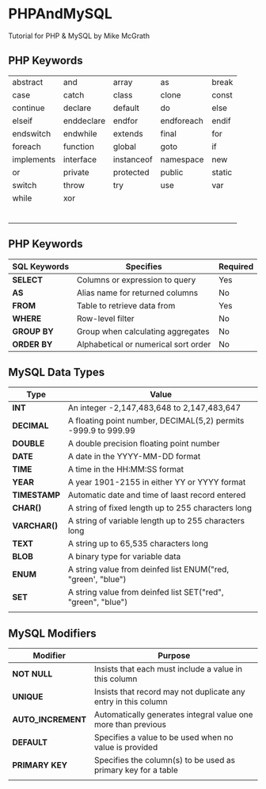 # PHPAndMySQL
Tutorial for PHP &amp; MySQL by Mike McGrath

## PHP Keywords

|            |            |            |            |         |
| --------   |--------    |--------    |--------    |-------- |
| abstract   | and        | array      | as         | break   |
| case       | catch      | class      | clone      | const   |
| continue   | declare    | default    | do         | else    |
| elseif     | enddeclare | endfor     | endforeach | endif   |
| endswitch  | endwhile   | extends    | final      | for     |
| foreach    | function   | global     | goto       | if      |
| implements | interface  | instanceof | namespace  | new     |
| or         | private    | protected  | public     | static  |
| switch     | throw      | try        | use        | var     |
| while      | xor        |            |            |         |
|            |            |            |            |         |
|            |            |            |            |         |
|            |            |            |            |         |
|            |            |            |            |         |
|            |            |            |            |         |
|            |            |            |            |         |

## PHP Keywords

| SQL Keywords    | Specifies                             | Required  |
| --------        | --------                              | --------  |
| __SELECT__      | Columns or expression to query        | Yes       |
| __AS__          | Alias name for returned columns       | No        |
| __FROM__        | Table to retrieve data from           | Yes       |
| __WHERE__       | Row-level filter                      | No        |
| __GROUP BY__    | Group when calculating aggregates     | No        |
| __ORDER BY__    | Alphabetical or numerical sort order  | No        |


## MySQL Data Types

| Type             | Value                                 |
| --------         | --------                              |
| __INT__          | An integer -2,147,483,648 to 2,147,483,647                        |
| __DECIMAL__      | A floating point number, DECIMAL(5,2) permits -999.9 to 999.99    |
| __DOUBLE__       | A double precision floating point number                          |
| __DATE__         | A date in the YYYY-MM-DD format                                   |
| __TIME__         | A time in the HH:MM:SS format                                     |
| __YEAR__         | A year 1901-2155 in either YY or YYYY format                      |
| __TIMESTAMP__    | Automatic date and time of laast record entered                   |
| __CHAR\(\)__     | A string of fixed length up to 255 characters long                |
| __VARCHAR\(\)__  | A string of variable length up to 255 characters long             |
| __TEXT__         | A string up to 65,535 characters long                             |
| __BLOB__         | A binary type for variable data                                   |
| __ENUM__         | A string value from deinfed list ENUM\("red, "green', "blue"\)    |
| __SET__          | A string value from deinfed list SET\("red", "green", "blue"\)    |
|                  |                                       |

## MySQL Modifiers

| Modifier         | Purpose                               |
| --------         | --------                              |
| __NOT NULL__          | Insists that each must include a value in this column            |
| __UNIQUE__            | Insists that record may not duplicate any entry in this column   |
| __AUTO_INCREMENT__    | Automatically generates integral value one more than previous    |
| __DEFAULT__           | Specifies a value to be used when no value is provided           |
| __PRIMARY KEY__       | Specifies the column\(s\) to be used as primary key for a table  |
|                       |                                                                  |








